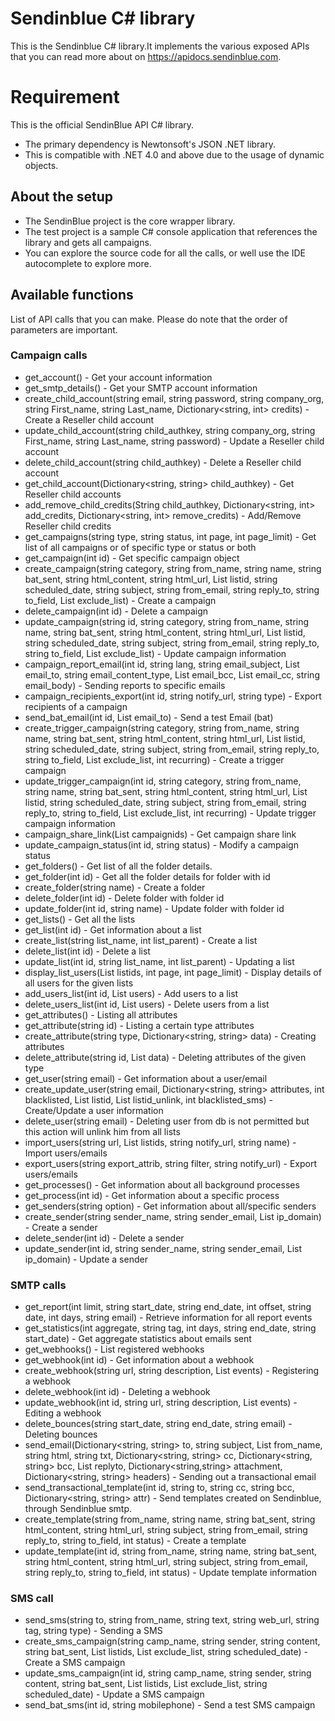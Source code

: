 # Sendinblue C# library

This is the Sendinblue C# library.It implements the various exposed APIs that you can read more about on https://apidocs.sendinblue.com.

# Requirement

This is the official SendinBlue API C# library.

 * The primary dependency is Newtonsoft's JSON .NET library. 
 * This is compatible with .NET 4.0 and above due to the usage of dynamic objects. 

## About the setup

 * The SendinBlue project is the core wrapper library.
 * The test project is a sample C# console application that references the library and gets all campaigns.
 * You can explore the source code for all the calls, or well use the IDE autocomplete to explore more.

## Available functions

List of API calls that you can make. Please do note that the order of parameters are important.

### Campaign calls

 * get_account() - Get your account information
 * get_smtp_details() - Get your SMTP account information
 * create_child_account(string email, string password, string company_org, string First_name, string Last_name, Dictionary<string, int> credits) - Create a Reseller child account
 * update_child_account(string child_authkey, string company_org, string First_name, string Last_name, string password) - Update a Reseller child account
 * delete_child_account(string child_authkey) - Delete a Reseller child account
 * get_child_account(Dictionary<string, string> child_authkey) - Get Reseller child accounts
 * add_remove_child_credits(String child_authkey, Dictionary<string, int> add_credits, Dictionary<string, int> remove_credits) - Add/Remove Reseller child credits
 * get_campaigns(string type, string status, int page, int page_limit) - Get list of all campaigns or of specific type or status or both
 * get_campaign(int id) - Get specific campaign object
 * create_campaign(string category, string from_name, string name, string bat_sent, string html_content, string html_url, List<int> listid, string scheduled_date, string subject, string from_email, string reply_to, string to_field, List<int> exclude_list) - Create a campaign
 * delete_campaign(int id) - Delete a campaign
 * update_campaign(string id, string category, string from_name, string name, string bat_sent, string html_content, string html_url, List<int> listid, string scheduled_date, string subject, string from_email, string reply_to, string to_field, List<int> exclude_list) - Update campaign information
 * campaign_report_email(int id, string lang, string email_subject, List<string> email_to, string email_content_type, List<string> email_bcc, List<string> email_cc, string email_body) - Sending reports to specific emails
 * campaign_recipients_export(int id, string notify_url, string type) - Export recipients of a campaign
 * send_bat_email(int id, List<string> email_to) - Send a test Email (bat)
 * create_trigger_campaign(string category, string from_name, string name, string bat_sent, string html_content, string html_url, List<int> listid, string scheduled_date, string subject, string from_email, string reply_to, string to_field, List<int> exclude_list, int recurring) - Create a trigger campaign
 * update_trigger_campaign(int id, string category, string from_name, string name, string bat_sent, string html_content, string html_url, List<int> listid, string scheduled_date, string subject, string from_email, string reply_to, string to_field, List<int> exclude_list, int recurring) - Update trigger campaign information
 * campaign_share_link(List<int> campaignids) - Get campaign share link
 * update_campaign_status(int id, string status) - Modify a campaign status
 * get_folders() - Get list of all the folder details.
 * get_folder(int id) - Get all the folder details for folder with id <id>
 * create_folder(string name) - Create a folder
 * delete_folder(int id) - Delete folder with folder id <id>
 * update_folder(int id, string name) - Update folder with folder id <id>
 * get_lists() - Get all the lists
 * get_list(int id) - Get information about a list
 * create_list(string list_name, int list_parent) - Create a list
 * delete_list(int id) - Delete a list
 * update_list(int id, string list_name, int list_parent) - Updating a list
 * display_list_users(List<int> listids, int page, int page_limit) - Display details of all users for the given lists
 * add_users_list(int id, List<string> users) - Add users to a list
 * delete_users_list(int id, List<string> users) - Delete users from a list
 * get_attributes() - Listing all attributes
 * get_attribute(string id) - Listing a certain type attributes
 * create_attribute(string type, Dictionary<string, string> data) - Creating attributes
 * delete_attribute(string id, List<string> data) - Deleting attributes of the given type
 * get_user(string email) - Get information about a user/email
 * create_update_user(string email, Dictionary<string, string> attributes, int blacklisted, List<int> listid, List<int> listid_unlink, int blacklisted_sms) - Create/Update a user information
 * delete_user(string email) - Deleting user from db is not permitted but this action will unlink him from all lists
 * import_users(string url, List<int> listids, string notify_url, string name) - Import users/emails
 * export_users(string export_attrib, string filter, string notify_url) - Export users/emails
 * get_processes() - Get information about all background processes
 * get_process(int id) - Get information about a specific process
 * get_senders(string option) - Get information about all/specific senders
 * create_sender(string sender_name, string sender_email, List<string> ip_domain) - Create a sender
 * delete_sender(int id) - Delete a sender
 * update_sender(int id, string sender_name, string sender_email, List<string> ip_domain) - Update a sender

### SMTP calls

 * get_report(int limit, string start_date, string end_date, int offset, string date, int days, string email) - Retrieve information for all report events
 * get_statistics(int aggregate, string tag, int days, string end_date, string start_date) - Get aggregate statistics about emails sent
 * get_webhooks() - List registered webhooks
 * get_webhook(int id) - Get information about a webhook
 * create_webhook(string url, string description, List<string> events) - Registering a webhook
 * delete_webhook(int id) - Deleting a webhook
 * update_webhook(int id, string url, string description, List<string> events) - Editing a webhook
 * delete_bounces(string start_date, string end_date, string email) - Deleting bounces
 * send_email(Dictionary<string, string> to, string subject, List<string> from_name, string html, string txt, Dictionary<string, string> cc, Dictionary<string, string> bcc, List<string> replyto, Dictionary<string,string> attachment, Dictionary<string, string> headers) - Sending out a transactional email
 * send_transactional_template(int id, string to, string cc, string bcc, Dictionary<string, string> attr) - Send templates created on Sendinblue, through Sendinblue smtp.
 * create_template(string from_name, string name, string bat_sent, string html_content, string html_url, string subject, string from_email, string reply_to, string to_field, int status) - Create a template 
 * update_template(int id, string from_name, string name, string bat_sent, string html_content, string html_url, string subject, string from_email, string reply_to, string to_field, int status) - Update template information

### SMS call

 * send_sms(string to, string from_name, string text, string web_url, string tag, string type) - Sending a SMS
 * create_sms_campaign(string camp_name, string sender, string content, string bat_sent, List<int> listids, List<int> exclude_list, string scheduled_date) - Create a SMS campaign
 * update_sms_campaign(int id, string camp_name, string sender, string content, string bat_sent, List<int> listids, List<int> exclude_list, string scheduled_date) - Update a SMS campaign
 * send_bat_sms(int id, string mobilephone) - Send a test SMS campaign